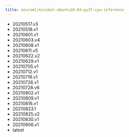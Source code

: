 ```yaml
---
title: azureml/minimal-ubuntu18.04-py37-cpu-inference
---
```

- 20210517.v3
- 20210518.v1
- 20210601.v1
- 20210603.v4
- 20210608.v1
- 20210611.v5
- 20210622.v2
- 20210629.v1
- 20210705.v1
- 20210712.v1
- 20210719.v1
- 20210726.v1
- 20210728.v6
- 20210802.v1
- 20210809.v1
- 20210816.v1
- 20210823.1
- 20210825.v2
- 20210830.v1
- 20210906.v1
- latest
